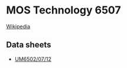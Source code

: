 # MOS Technology 6507

[Wikipedia](https://en.wikipedia.org/wiki/MOS_Technology_6507)

## Data sheets

* [UM6502/07/12](http://pdf.datasheetcatalog.com/datasheet/UMC/mXyztwtz.pdf)